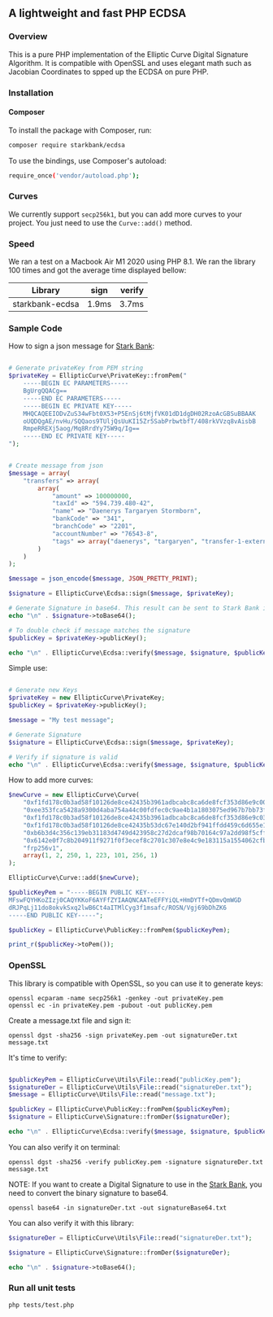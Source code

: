 ## A lightweight and fast PHP ECDSA

### Overview

This is a pure PHP implementation of the Elliptic Curve Digital Signature Algorithm. It is compatible with OpenSSL and uses elegant math such as Jacobian Coordinates to spped up the ECDSA on pure PHP.

### Installation

#### Composer

To install the package with Composer, run:

```sh
composer require starkbank/ecdsa
```

To use the bindings, use Composer's autoload:

```sh
require_once('vendor/autoload.php');
```

### Curves

We currently support `secp256k1`, but you can add more curves to your project. You just need to use the `Curve::add()` method.

### Speed

We ran a test on a Macbook Air M1 2020 using PHP 8.1. We ran the library 100 times and got the average time displayed bellow:

| Library            | sign          | verify  |
| ------------------ |:-------------:| -------:|
| starkbank-ecdsa    |     1.9ms     |  3.7ms  |

### Sample Code

How to sign a json message for [Stark Bank]:

```php

# Generate privateKey from PEM string
$privateKey = EllipticCurve\PrivateKey::fromPem("
    -----BEGIN EC PARAMETERS-----
    BgUrgQQACg==
    -----END EC PARAMETERS-----
    -----BEGIN EC PRIVATE KEY-----
    MHQCAQEEIODvZuS34wFbt0X53+P5EnSj6tMjfVK01dD1dgDH02RzoAcGBSuBBAAK
    oUQDQgAE/nvHu/SQQaos9TUljQsUuKI15Zr5SabPrbwtbfT/408rkVVzq8vAisbB
    RmpeRREXj5aog/Mq8RrdYy75W9q/Ig==
    -----END EC PRIVATE KEY-----
");


# Create message from json
$message = array(
    "transfers" => array(
        array(
            "amount" => 100000000,
            "taxId" => "594.739.480-42",
            "name" => "Daenerys Targaryen Stormborn",
            "bankCode" => "341",
            "branchCode" => "2201",
            "accountNumber" => "76543-8",
            "tags" => array("daenerys", "targaryen", "transfer-1-external-id")
        )
    )
);

$message = json_encode($message, JSON_PRETTY_PRINT);

$signature = EllipticCurve\Ecdsa::sign($message, $privateKey);

# Generate Signature in base64. This result can be sent to Stark Bank in header as Digital-Signature parameter
echo "\n" . $signature->toBase64();

# To double check if message matches the signature
$publicKey = $privateKey->publicKey();

echo "\n" . EllipticCurve\Ecdsa::verify($message, $signature, $publicKey);

```

Simple use:

```php

# Generate new Keys
$privateKey = new EllipticCurve\PrivateKey;
$publicKey = $privateKey->publicKey();

$message = "My test message";

# Generate Signature
$signature = EllipticCurve\Ecdsa::sign($message, $privateKey);

# Verify if signature is valid
echo "\n" . EllipticCurve\Ecdsa::verify($message, $signature, $publicKey);

```

How to add more curves:

```php
$newCurve = new EllipticCurve\Curve(
    "0xf1fd178c0b3ad58f10126de8ce42435b3961adbcabc8ca6de8fcf353d86e9c00",
    "0xee353fca5428a9300d4aba754a44c00fdfec0c9ae4b1a1803075ed967b7bb73f",
    "0xf1fd178c0b3ad58f10126de8ce42435b3961adbcabc8ca6de8fcf353d86e9c03",
    "0xf1fd178c0b3ad58f10126de8ce42435b53dc67e140d2bf941ffdd459c6d655e1",
    "0xb6b3d4c356c139eb31183d4749d423958c27d2dcaf98b70164c97a2dd98f5cff",
    "0x6142e0f7c8b204911f9271f0f3ecef8c2701c307e8e4c9e183115a1554062cfb",
    "frp256v1",
    array(1, 2, 250, 1, 223, 101, 256, 1)
);

EllipticCurve\Curve::add($newCurve);

$publicKeyPem = "-----BEGIN PUBLIC KEY-----
MFswFQYHKoZIzj0CAQYKKoF6AYFfZYIAAQNCAATeEFFYiQL+HmDYTf+QDmvQmWGD
dRJPqLj11do8okvkSxq2lwB6Ct4aITMlCyg3f1msafc/ROSN/Vgj69bDhZK6
-----END PUBLIC KEY-----";

$publicKey = EllipticCurve\PublicKey::fromPem($publicKeyPem);

print_r($publicKey->toPem());

```

### OpenSSL

This library is compatible with OpenSSL, so you can use it to generate keys:

```
openssl ecparam -name secp256k1 -genkey -out privateKey.pem
openssl ec -in privateKey.pem -pubout -out publicKey.pem
```

Create a message.txt file and sign it:

```
openssl dgst -sha256 -sign privateKey.pem -out signatureDer.txt message.txt
```

It's time to verify:

```php

$publicKeyPem = EllipticCurve\Utils\File::read("publicKey.pem");
$signatureDer = EllipticCurve\Utils\File::read("signatureDer.txt");
$message = EllipticCurve\Utils\File::read("message.txt");

$publicKey = EllipticCurve\PublicKey::fromPem($publicKeyPem);
$signature = EllipticCurve\Signature::fromDer($signatureDer);

echo "\n" . EllipticCurve\Ecdsa::verify($message, $signature, $publicKey);

```

You can also verify it on terminal:

```
openssl dgst -sha256 -verify publicKey.pem -signature signatureDer.txt message.txt
```

NOTE: If you want to create a Digital Signature to use in the [Stark Bank], you need to convert the binary signature to base64.

```
openssl base64 -in signatureDer.txt -out signatureBase64.txt
```

You can also verify it with this library:

```php
$signatureDer = EllipticCurve\Utils\File::read("signatureDer.txt");

$signature = EllipticCurve\Signature::fromDer($signatureDer);

echo "\n" . $signature->toBase64();
```

[Stark Bank]: https://starkbank.com

### Run all unit tests

```sh
php tests/test.php
```

[python-ecdsa]: https://github.com/warner/python-ecdsa
